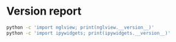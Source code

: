 # Version report

```bash
python -c 'import nglview; print(nglview.__version__)'
python -c 'import ipywidgets; print(ipywidgets.__version__)'
```
